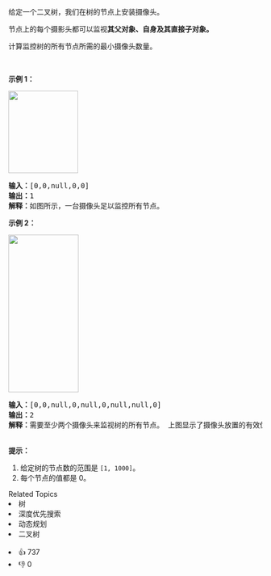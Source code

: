 <p>给定一个二叉树，我们在树的节点上安装摄像头。</p>

<p>节点上的每个摄影头都可以监视<strong>其父对象、自身及其直接子对象。</strong></p>

<p>计算监控树的所有节点所需的最小摄像头数量。</p>

<p>&nbsp;</p>

<p><strong>示例 1：</strong></p>

<p><img alt="" src="https://assets.leetcode-cn.com/aliyun-lc-upload/uploads/2018/12/29/bst_cameras_01.png" style="height: 163px; width: 138px;" /></p>

<pre><strong>输入：</strong>[0,0,null,0,0]
<strong>输出：</strong>1
<strong>解释：</strong>如图所示，一台摄像头足以监控所有节点。
</pre>

<p><strong>示例 2：</strong></p>

<p><img alt="" src="https://assets.leetcode-cn.com/aliyun-lc-upload/uploads/2018/12/29/bst_cameras_02.png" style="height: 312px; width: 139px;" /></p>

<pre><strong>输入：</strong>[0,0,null,0,null,0,null,null,0]
<strong>输出：</strong>2
<strong>解释：</strong>需要至少两个摄像头来监视树的所有节点。 上图显示了摄像头放置的有效位置之一。
</pre>

<p><br> <strong>提示：</strong></br></p>

<ol> 
 <li>给定树的节点数的范围是&nbsp;<code>[1, 1000]</code>。</li> 
 <li>每个节点的值都是 0。</li> 
</ol>

<div><div>Related Topics</div><div><li>树</li><li>深度优先搜索</li><li>动态规划</li><li>二叉树</li></div></div><br><div><li>👍 737</li><li>👎 0</li></div>